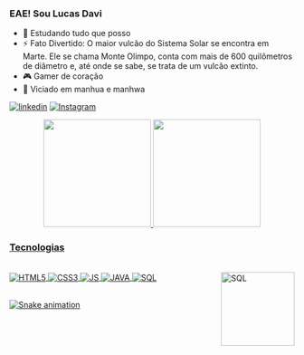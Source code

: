 ### EAE! Sou Lucas Davi


- 🌱 Estudando tudo que posso
- ⚡ Fato Divertido: O maior vulcão do Sistema Solar se encontra em Marte. Ele se chama Monte Olimpo, conta com mais de 600 quilômetros de diâmetro e, até onde se sabe, se trata de um vulcão extinto.
- 🎮 Gamer de coração
- 📖 Viciado em manhua e manhwa

[![linkedin](https://img.shields.io/badge/LinkedIn-0077B5?style=for-the-badge&logo=linkedin&logoColor=white)](https://www.linkedin.com/in/lucas-davi-113b1370/)
[![Instagram](https://img.shields.io/badge/Instagram-E4405F?style=for-the-badge&logo=instagram&logoColor=white)](https://www.instagram.com/lucasdavi99/)

<div align="center">
<a href="https://github.com/lucasdavi99">
<img height="190em" src="https://github-readme-stats.vercel.app/api?username=lucasdavi99&show_icons=true&theme=tokyonight&include_all_commits=true&count_private=true"/>
<img height="190em" src="https://github-readme-stats.vercel.app/api/top-langs/?username=lucasdavi99&layout=compact&langs_count=7&theme=tokyonight"/>
</div>

### Tecnologias

<div style="display: inline_block"><br/>
<img align="center" alt="HTML5" src="https://img.shields.io/badge/HTML5-E34F26?style=for-the-badge&logo=html5&logoColor=white"/>
<img align="center" alt="CSS3" src="https://img.shields.io/badge/CSS3-1572B6?style=for-the-badge&logo=css3&logoColor=white"/>
<img align="center" alt="JS" src="https://img.shields.io/badge/JavaScript-F7DF1E?style=for-the-badge&logo=javascript&logoColor=black"/>
<img align="center" alt="JAVA" src="https://img.shields.io/badge/Java-DD0031?style=for-the-badge&logo=openjdk&logoColor=black"/>
<img align="center" alt="SQL" src="https://img.shields.io/badge/MySQL-02569B?style=for-the-badge&logo=mysql&logoColor=white"/>
<img align="right" height="130em" alt="SQL" src="https://cdn.discordapp.com/attachments/775940076198297601/1124320480476811306/Design_sem_nome.gif"/>

</div><br>

  
  ![Snake animation](https://github.com/lucasdavi99/lucasdavi99/blob/output/github-contribution-grid-snake.svg)
  
